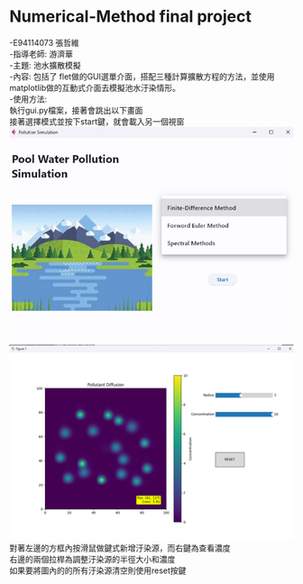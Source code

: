 # Numerical-Method final project
-E94114073 張哲維   
-指導老師: 游濟華  
-主題: 池水擴散模擬  
-內容: 包括了 flet做的GUI選單介面，搭配三種計算擴散方程的方法，並使用matplotlib做的互動式介面去模擬池水汙染情形。  
-使用方法:  
執行gui.py檔案，接著會跳出以下畫面  
接著選擇模式並按下start鍵，就會載入另一個視窗
![GUI](picture/GUI.png)
![Matplotlib](picture/matplotlib.png)
對著左邊的方框內按滑鼠做鍵式新增汙染源，而右鍵為查看濃度  
右邊的兩個拉桿為調整汙染源的半徑大小和濃度  
如果要將圖內的的所有汙染源清空則使用reset按鍵
